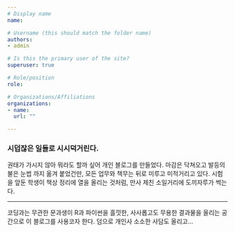 ```yaml
---
# Display name
name: 

# Username (this should match the folder name)
authors:
- admin

# Is this the primary user of the site?
superuser: true

# Role/position
role:

# Organizations/Affiliations
organizations:
- name: 
  url: ""

---
```


### 시덥잖은 일들로 시시덕거린다.

권태가 가시지 않아 뭐라도 할까 싶어 개인 블로그를 만들었다. 마감은 닥쳐오고 발등의 불은 눈썹 까지 옮겨 붙었건만, 모든 업무와 책무는 뒤로 미루고 미적거리고 있다. 시험을 앞둔 학생이 책상 정리에 열을 올리는 것처럼, 만사 제친 소일거리에 도끼자루가 썩는다.  

---

코딩과는 무관한 문과생이 R과 파이썬을 흘낏한, 사사롭고도 무용한 결과물을 올리는 공간으로 이 블로그를 사용코자 한다. 덤으로 개인사 소소한 사담도 올리고... 
